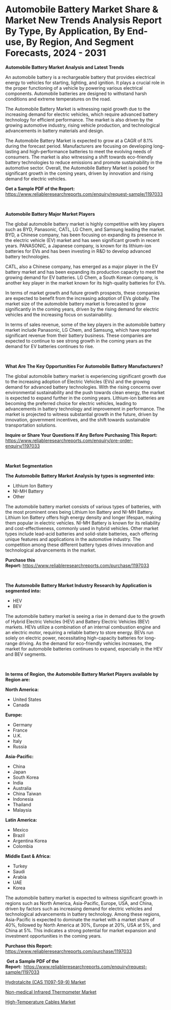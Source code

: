 <p><h1>Automobile Battery Market Share & Market New Trends Analysis Report By Type, By Application, By End-use, By Region, And Segment Forecasts, 2024 - 2031</h1></p><p><strong>Automobile Battery Market Analysis and Latest Trends</strong></p>
<p><p>An automobile battery is a rechargeable battery that provides electrical energy to vehicles for starting, lighting, and ignition. It plays a crucial role in the proper functioning of a vehicle by powering various electrical components. Automobile batteries are designed to withstand harsh conditions and extreme temperatures on the road.</p><p>The Automobile Battery Market is witnessing rapid growth due to the increasing demand for electric vehicles, which require advanced battery technology for efficient performance. The market is also driven by the growing automotive industry, rising vehicle production, and technological advancements in battery materials and design.</p><p>The Automobile Battery Market is expected to grow at a CAGR of 8.1% during the forecast period. Manufacturers are focusing on developing long-lasting and high-performance batteries to meet the evolving needs of consumers. The market is also witnessing a shift towards eco-friendly battery technologies to reduce emissions and promote sustainability in the automotive sector. Overall, the Automobile Battery Market is poised for significant growth in the coming years, driven by innovation and rising demand for electric vehicles.</p></p>
<p><strong>Get a Sample PDF of the Report:&nbsp;</strong> <a href="https://www.reliableresearchreports.com/enquiry/request-sample/1197033">https://www.reliableresearchreports.com/enquiry/request-sample/1197033</a></p>
<p>&nbsp;</p>
<p><strong>Automobile Battery Major Market Players</strong></p>
<p><p>The global automobile battery market is highly competitive with key players such as BYD, Panasonic, CATL, LG Chem, and Samsung leading the market. BYD, a Chinese company, has been focusing on expanding its presence in the electric vehicle (EV) market and has seen significant growth in recent years. PANASONIC, a Japanese company, is known for its lithium-ion batteries for EVs and has been investing in R&D to develop advanced battery technologies.</p><p>CATL, also a Chinese company, has emerged as a major player in the EV battery market and has been expanding its production capacity to meet the growing demand for EV batteries. LG Chem, a South Korean company, is another key player in the market known for its high-quality batteries for EVs.</p><p>In terms of market growth and future growth prospects, these companies are expected to benefit from the increasing adoption of EVs globally. The market size of the automobile battery market is forecasted to grow significantly in the coming years, driven by the rising demand for electric vehicles and the increasing focus on sustainability.</p><p>In terms of sales revenue, some of the key players in the automobile battery market include Panasonic, LG Chem, and Samsung, which have reported significant revenue from their battery business. These companies are expected to continue to see strong growth in the coming years as the demand for EV batteries continues to rise.</p></p>
<p>&nbsp;</p>
<p><strong>What Are The Key Opportunities For Automobile Battery Manufacturers?</strong></p>
<p><p>The global automobile battery market is experiencing significant growth due to the increasing adoption of Electric Vehicles (EVs) and the growing demand for advanced battery technologies. With the rising concerns over environmental sustainability and the push towards clean energy, the market is expected to expand further in the coming years. Lithium-ion batteries are becoming the preferred choice for electric vehicles, leading to advancements in battery technology and improvement in performance. The market is projected to witness substantial growth in the future, driven by innovation, government incentives, and the shift towards sustainable transportation solutions.</p></p>
<p><strong>Inquire or Share Your Questions If Any Before Purchasing This Report:</strong> <a href="https://www.reliableresearchreports.com/enquiry/pre-order-enquiry/1197033">https://www.reliableresearchreports.com/enquiry/pre-order-enquiry/1197033</a></p>
<p>&nbsp;</p>
<p><strong>Market Segmentation</strong></p>
<p><strong>The Automobile Battery Market Analysis by types is segmented into:</strong></p>
<p><ul><li>Lithium Ion Battery</li><li>NI-MH Battery</li><li>Other</li></ul></p>
<p><p>The automobile battery market consists of various types of batteries, with the most prominent ones being Lithium Ion Battery and NI-MH Battery. Lithium Ion Battery offers high energy density and longer lifespan, making them popular in electric vehicles. NI-MH Battery is known for its reliability and cost-effectiveness, commonly used in hybrid vehicles. Other market types include lead-acid batteries and solid-state batteries, each offering unique features and applications in the automotive industry. The competition among these different battery types drives innovation and technological advancements in the market.</p></p>
<p><strong>Purchase this Report:&nbsp;</strong><a href="https://www.reliableresearchreports.com/purchase/1197033">https://www.reliableresearchreports.com/purchase/1197033</a></p>
<p>&nbsp;</p>
<p><strong>The Automobile Battery Market Industry Research by Application is segmented into:</strong></p>
<p><ul><li>HEV</li><li>BEV</li></ul></p>
<p><p>The automobile battery market is seeing a rise in demand due to the growth of Hybrid Electric Vehicles (HEV) and Battery Electric Vehicles (BEV) markets. HEVs utilize a combination of an internal combustion engine and an electric motor, requiring a reliable battery to store energy. BEVs run solely on electric power, necessitating high-capacity batteries for long-range driving. As the demand for eco-friendly vehicles increases, the market for automobile batteries continues to expand, especially in the HEV and BEV segments.</p></p>
<p>&nbsp;</p>
<p><strong>In terms of Region, the Automobile Battery Market Players available by Region are:</strong></p>
<p>
    <p> <strong> North America: </strong>
        <ul>
            <li>United States</li>
            <li>Canada</li>
        </ul>
        </p> 
    <p> <strong> Europe: </strong>
        <ul>
            <li>Germany</li>
            <li>France</li>
            <li>U.K.</li>
            <li>Italy</li>
            <li>Russia</li>
        </ul>
        </p> 
    <p> <strong> Asia-Pacific: </strong>
        <ul>
            <li>China</li>
            <li>Japan</li>
            <li>South Korea</li>
            <li>India</li>
            <li>Australia</li>
            <li>China Taiwan</li>
            <li>Indonesia</li>
            <li>Thailand</li>
            <li>Malaysia</li>
        </ul>
        </p> 
    <p> <strong> Latin America: </strong>
        <ul>
            <li>Mexico</li>
            <li>Brazil</li>
            <li>Argentina Korea</li>
            <li>Colombia</li>
        </ul>
        </p> 
    <p> <strong> Middle East & Africa: </strong>
        <ul>
            <li>Turkey</li>
            <li>Saudi</li>
            <li>Arabia</li>
            <li>UAE</li>
            <li>Korea</li>
        </ul>
    </p>
    </p>
<p><p>The automobile battery market is expected to witness significant growth in regions such as North America, Asia-Pacific, Europe, USA, and China, driven by factors such as increasing demand for electric vehicles and technological advancements in battery technology. Among these regions, Asia-Pacific is expected to dominate the market with a market share of 40%, followed by North America at 30%, Europe at 20%, USA at 5%, and China at 5%. This indicates a strong potential for market expansion and investment opportunities in the coming years.</p></p>
<p><strong>Purchase this Report: </strong><a href="https://www.reliableresearchreports.com/purchase/1197033">https://www.reliableresearchreports.com/purchase/1197033</a></p>
<p>&nbsp;<strong>Get a Sample PDF of the Report:&nbsp;&nbsp;</strong><a href="https://www.reliableresearchreports.com/enquiry/request-sample/1197033">https://www.reliableresearchreports.com/enquiry/request-sample/1197033</a></p>
<p><strong></strong></p>
<p><p><a href="https://view.publitas.com/reportprime-1/hydrotalcite-cas-11097-59-9-market-size-and-examines-its-market-scope-with-a-primary-focus-on-growth-opportunities-and-forecasted-trends-spanning-from-2023-to-2030/">Hydrotalcite (CAS 11097-59-9) Market</a></p><p><a href="https://view.publitas.com/reportprime-1/non-medical-infrared-thermometer-market-insights-market-players-and-forecast-till-2030/">Non-medical Infrared Thermometer Market</a></p><p><a href="https://view.publitas.com/reportprime-1/high-temperature-cables-market-with-the-goal-of-estimating-the-market-size-and-future-growth-potential-of-various-market-segments-based-on-component-applications-end-user-and-region/">High-Temperature Cables Market</a></p></p>